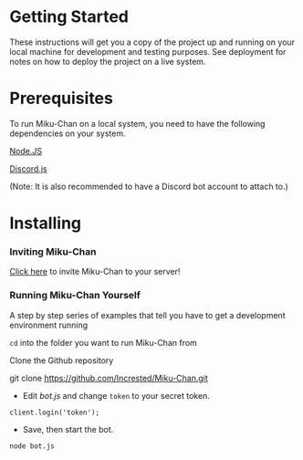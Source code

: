 <h1>Getting Started</h1>

These instructions will get you a copy of the project up and running on your local machine for development and testing purposes. See deployment for notes on how to deploy the project on a live system.

<h1>Prerequisites</h1>

To run Miku-Chan on a local system, you need to have the following dependencies on your system.

[Node.JS](https://nodejs.org/)

[Discord.js](https://discord.js.org/)

(Note: It is also recommended to have a Discord bot account to attach to.)

<h1>Installing</h1>

<h3>Inviting Miku-Chan</h3>

[Click here](https://discordapp.com/oauth2/authorize?client_id=365649918142054410&scope=bot&permissions=66321471&response_type=code&redirect_uri=https://github.com/Incrested/Miku-Chan) to invite Miku-Chan to your server!

<h3>Running Miku-Chan Yourself</h3>

A step by step series of examples that tell you have to get a development environment running

`cd` into the folder you want to run Miku-Chan from

Clone the Github repository

git clone https://github.com/Incrested/Miku-Chan.git


* Edit *bot.js* and change `token` to your secret token.

`client.login('token');`


* Save, then start the bot.

`node bot.js`
